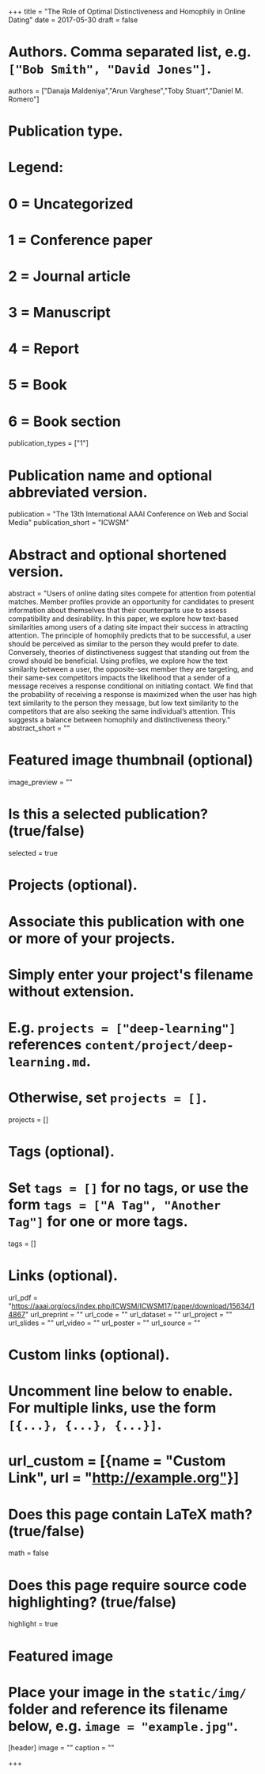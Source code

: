 +++
title = "The Role of Optimal Distinctiveness and Homophily in Online Dating"
date = 2017-05-30
draft = false

# Authors. Comma separated list, e.g. `["Bob Smith", "David Jones"]`.
authors = ["Danaja Maldeniya","Arun Varghese","Toby Stuart","Daniel M. Romero"]

# Publication type.
# Legend:
# 0 = Uncategorized
# 1 = Conference paper
# 2 = Journal article
# 3 = Manuscript
# 4 = Report
# 5 = Book
# 6 = Book section
publication_types = ["1"]

# Publication name and optional abbreviated version.
publication = "The 13th International AAAI Conference on Web and Social Media"
publication_short = "ICWSM"

# Abstract and optional shortened version.
abstract = "Users of online dating sites compete for attention from potential matches. Member profiles provide an opportunity for candidates to present information about themselves that their counterparts use to assess compatibility and desirability. In this paper, we explore how text-based similarities among users of a dating site impact their success in attracting attention. The principle of homophily predicts that to be successful, a user should be perceived as similar to the person they would prefer to date. Conversely, theories of distinctiveness suggest that standing out from the crowd should be beneficial. Using profiles, we explore how the text similarity between a user, the opposite-sex member they are targeting, and their same-sex competitors impacts the likelihood that a sender of a message receives a response conditional on initiating contact. We find that the probability of receiving a response is maximized when the user has high text similarity to the person they message, but low text similarity to the competitors that are also seeking the same individual’s attention. This suggests a balance between homophily and distinctiveness theory."
abstract_short = ""

# Featured image thumbnail (optional)
image_preview = ""

# Is this a selected publication? (true/false)
selected = true

# Projects (optional).
#   Associate this publication with one or more of your projects.
#   Simply enter your project's filename without extension.
#   E.g. `projects = ["deep-learning"]` references `content/project/deep-learning.md`.
#   Otherwise, set `projects = []`.
projects = []

# Tags (optional).
#   Set `tags = []` for no tags, or use the form `tags = ["A Tag", "Another Tag"]` for one or more tags.
tags = []

# Links (optional).
url_pdf = "https://aaai.org/ocs/index.php/ICWSM/ICWSM17/paper/download/15634/14867"
url_preprint = ""
url_code = ""
url_dataset = ""
url_project = ""
url_slides = ""
url_video = ""
url_poster = ""
url_source = ""

# Custom links (optional).
#   Uncomment line below to enable. For multiple links, use the form `[{...}, {...}, {...}]`.
# url_custom = [{name = "Custom Link", url = "http://example.org"}]

# Does this page contain LaTeX math? (true/false)
math = false

# Does this page require source code highlighting? (true/false)
highlight = true

# Featured image
# Place your image in the `static/img/` folder and reference its filename below, e.g. `image = "example.jpg"`.
[header]
image = ""
caption = ""

+++
